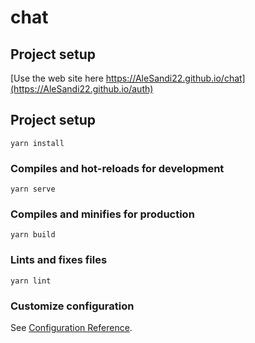 # chat

## Project setup
[Use the web site here https://AleSandi22.github.io/chat](https://AleSandi22.github.io/auth)

## Project setup
```
yarn install
```

### Compiles and hot-reloads for development
```
yarn serve
```

### Compiles and minifies for production
```
yarn build
```

### Lints and fixes files
```
yarn lint
```

### Customize configuration
See [Configuration Reference](https://cli.vuejs.org/config/).

